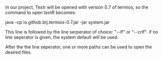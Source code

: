 In our project, Textr will be opened with version 0.7 of termios, so the command to open textR becomes: 

java -cp io.github.btj.termios-0.7.jar -jar system.jar


This line is  followed by the line serperator of choice: "--lf" or "--crlf". if no line seperator is given, the system default will be used.

After the the line seperator, one or more paths can be used to open the desired files.
